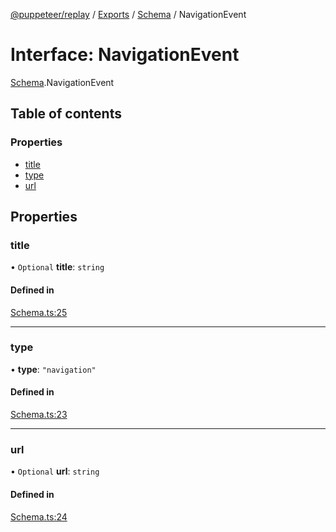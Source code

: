 [@puppeteer/replay](../README.md) / [Exports](../modules.md) / [Schema](../modules/Schema.md) / NavigationEvent

# Interface: NavigationEvent

[Schema](../modules/Schema.md).NavigationEvent

## Table of contents

### Properties

- [title](Schema.NavigationEvent.md#title)
- [type](Schema.NavigationEvent.md#type)
- [url](Schema.NavigationEvent.md#url)

## Properties

### title

• `Optional` **title**: `string`

#### Defined in

[Schema.ts:25](https://github.com/puppeteer/replay/blob/34579ab/src/Schema.ts#L25)

___

### type

• **type**: ``"navigation"``

#### Defined in

[Schema.ts:23](https://github.com/puppeteer/replay/blob/34579ab/src/Schema.ts#L23)

___

### url

• `Optional` **url**: `string`

#### Defined in

[Schema.ts:24](https://github.com/puppeteer/replay/blob/34579ab/src/Schema.ts#L24)
